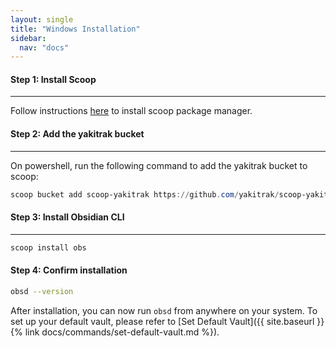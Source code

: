 ```yaml
---
layout: single
title: "Windows Installation"
sidebar:
  nav: "docs"
---
```


#### Step 1: Install Scoop

---
Follow instructions [here](https://scoop.sh/) to install scoop package manager.

#### Step 2: Add the yakitrak bucket

---
On powershell, run the following command to add the yakitrak bucket to scoop:
```powershell
scoop bucket add scoop-yakitrak https://github.com/yakitrak/scoop-yakitrak.git
```
#### Step 3: Install Obsidian CLI

---
```powershell
scoop install obs
```

#### Step 4: Confirm installation

```zsh
obsd --version
```

After installation, you can now run `obsd` from anywhere on your system. To set up your default vault, please refer to [Set Default Vault]({{ site.baseurl }}{% link docs/commands/set-default-vault.md %}).


